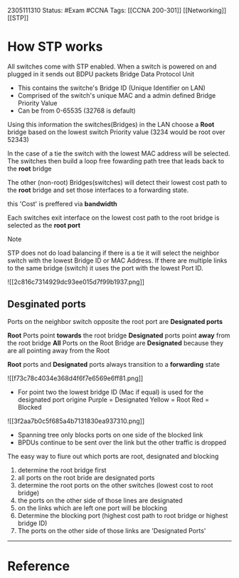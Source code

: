 2305111310
	Status: #Exam #CCNA
		Tags: [[CCNA 200-301]] [[Networking]] [[STP]]

# How STP works


All switches come with STP enabled.
When a switch is powered on and plugged in it sends out BDPU packets
Bridge Data Protocol Unit
- This contains the switche's Bridge ID (Unique Identifier on LAN)
- Comprised of the switch's unique MAC and a admin defined Bridge Priority Value
- Can be from 0-65535 (32768 is default)

Using this information the switches(Bridges) in the LAN choose a **Root** bridge based on the lowest switch Priority value (3234 would be root over 52343)

In the case of a tie the switch with the lowest MAC address will be selected.
The switches then build a loop free fowarding path tree that leads back to the **root** bridge

The other (non-root) Bridges(switches) will detect their lowest cost path to the **root** bridge and set those interfaces to a forwarding state.

this 'Cost' is preffered via **bandwidth**

Each switches exit interface on the lowest cost path to the root bridge is selected as the **root port**


>[!note] 
>STP does not do load balancing if there is a tie it will select the neighbor switch with the lowest Bridge ID or MAC Address. If there are multiple links to the same bridge (switch) it uses the port with the lowest Port ID.

![[2c816c7314929dc93ee015d7f99b1937.png]]



## Desginated ports

Ports on the neighbor switch opposite the root port are **Designated ports**

**Root** Ports point **towards** the root bridge
**Designated** ports point **away** from the root bridge
**All** Ports on the Root Bridge are **Designated** because they are all pointing away from the Root


**Root** ports and **Designated** ports always transition to a **forwarding** state




![[f73c78c4034e368d4f6f7e6569e6ff81.png]]

- For point two the lowest bridge ID (Mac if equal) is used for the designated port origine
Purple = Designated
Yellow = Root
Red = Blocked

![[3f2aa7b0c5f685a4b7131830ea937310.png]]

- Spanning tree only blocks ports on one side of the blocked link 
- BPDUs continue to be sent over the link but the other traffic is dropped

The easy way to fiure out which ports are root, designated and blocking
1. determine the root bridge first
2. all ports on the root bride are designated ports
3. determine the root ports on the other switches (lowest cost to root bridge)
4. the ports on the other side of those lines are designated
5. on the links which are left one port will be blocking
6. Determine the blocking port (highest cost path to root bridge or highest bridge ID)
7. The ports on the other side of those links are 'Designated Ports'













---
# Reference